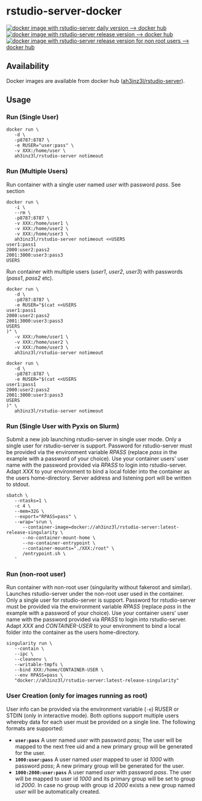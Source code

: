 # rstudio-server-docker

[![docker image with rstudio-server daily version --> docker hub](https://github.com/aheinzel/rstudio-server-docker/actions/workflows/build-and-push-docker-image_with_daily_build.yml/badge.svg)](https://github.com/aheinzel/rstudio-server-docker/actions/workflows/build-and-push-docker-image_with_daily_build.yml)
[![docker image with rstudio-server release version --> docker hub](https://github.com/aheinzel/rstudio-server-docker/actions/workflows/build-and-push-docker-image_with_stable_build.yml/badge.svg)](https://github.com/aheinzel/rstudio-server-docker/actions/workflows/build-and-push-docker-image_with_stable_build.yml)
[![docker image with rstudio-server release version for non root users --> docker hub](https://github.com/aheinzel/rstudio-server-docker/actions/workflows/build-and-push-docker-image_non_root_with_stable_build.yml/badge.svg)](https://github.com/aheinzel/rstudio-server-docker/actions/workflows/build-and-push-docker-image_non_root_with_stable_build.yml)

## Availability
Docker images are available from docker hub ([ah3inz3l/rstudio-server](https://hub.docker.com/r/ah3inz3l/rstudio-server)).

## Usage
### Run (Single User)
```
docker run \
   -d \
   -p8787:8787 \
   -e RUSER="user:pass" \
   -v XXX:/home/user \
   ah3inz3l/rstudio-server notimeout
```

### Run (Multiple Users)
Run container with a single user named *user* with password *pass*. See section
```
docker run \
   -i \
   --rm \
   -p8787:8787 \
   -v XXX:/home/user1 \
   -v XXX:/home/user2 \
   -v XXX:/home/user3 \
   ah3inz3l/rstudio-server notimeout <<USERS
user1:pass1
2000:user2:pass2
2001:3000:user3:pass3
USERS
```

Run container with multiple users (*user1*, *user2*, *user3*) with passwords (*pass1*, *pass2* etc).
```
docker run \
   -d \
   -p8787:8787 \
   -e RUSER="$(cat <<USERS
user1:pass1
2000:user2:pass2
2001:3000:user3:pass3
USERS
)" \
   -v XXX:/home/user1 \
   -v XXX:/home/user2 \
   -v XXX:/home/user3 \
   ah3inz3l/rstudio-server notimeout
```

```
docker run \
   -d \
   -p8787:8787 \
   -e RUSER="$(cat <<USERS
user1:pass1
2000:user2:pass2
2001:3000:user3:pass3
USERS
)" \
   ah3inz3l/rstudio-server notimeout
```

### Run (Single User with Pyxis on Slurm)
Submit a new job launching rstudio-server in single user mode. Only a single user for rstudio-server is support. Password for rstudio-server must be provided via the environment variable *RPASS* (replace *pass* in the example with a password of your choice). Use your container users' user name with the password provided via *RPASS* to login into rstudio-server. Adapt *XXX* to your environment to bind a local folder into the container as the users home-directory. Server address and listening port will be written to stdout.
```
sbatch \
   --ntasks=1 \
   -c 4 \
   --mem=32G \
   --export="RPASS=pass" \
   --wrap='srun \
      --container-image=docker://ah3inz3l/rstudio-server:latest-release-singularity \
      --no-container-mount-home \
      --no-container-entrypoint \
      --container-mounts="./XXX:/root" \
      /entrypoint.sh \
   '
```

### Run (non-root user)
Run container with non-root user (singularity without fakeroot and similar). Launches rstudio-server under the non-root user used in the container. Only a single user for rstudio-server is support. Password for rstudio-server must be provided via the environment variable *RPASS* (replace *pass* in the example with a password of your choice). Use your container users' user name with the password provided via *RPASS* to login into rstudio-server. Adapt *XXX* and *CONTAINER-USER* to your environment to bind a local folder into the container as the users home-directory. 
```
singularity run \
   --contain \
   --ipc \
   --cleanenv \
   --writable-tmpfs \
   --bind XXX:/home/CONTAINER-USER \
   --env RPASS=pass \
   "docker://ah3inz3l/rstudio-server:latest-release-singularity"
```

### User Creation (only for images running as root)
User info can be provided via the environment variable (`-e`) RUSER or STDIN (only in interactive mode). Both options support multiple users whereby data for each user must be provided on a single line. The following formats are supported:
* **`user:pass`** A user named *user* with password *pass*; The user will be mapped to the next free uid and a new primary group will be generated for the user.
* **`1000:user:pass`** A user named *user* mapped to user id *1000* with password *pass*; A new primary group will be generated for the user.
* **`1000:2000:user:pass`** A user named *user* with password *pass*. The user will be mapped to user id *1000* and its primary group will be set to group id *2000*. In case no group with group id *2000* exists a new group named *user* will be automatically created.
